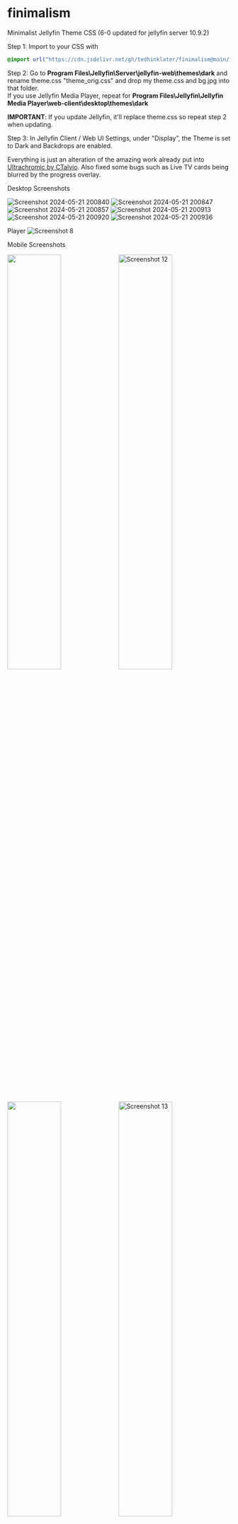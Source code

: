 # finimalism
Minimalist Jellyfin Theme CSS (6-0 updated for jellyfin server 10.9.2)

Step 1: Import to your CSS with

```css
@import url("https://cdn.jsdelivr.net/gh/tedhinklater/finimalism@main/finimalism6-0.css");

```

Step 2: Go to **Program Files\Jellyfin\Server\jellyfin-web\themes\dark** and rename theme.css "theme_orig.css" and drop my theme.css and bg.jpg into that folder.<br>
If you use Jellyfin Media Player, repeat for **Program Files\Jellyfin\Jellyfin Media Player\web-client\desktop\themes\dark**

**IMPORTANT**: If you update Jellyfin, it'll replace theme.css so repeat step 2 when updating.

Step 3: In Jellyfin Client / Web UI Settings, under "Display", the Theme is set to Dark and Backdrops are enabled. 

Everything is just an alteration of the amazing work already put into [Ultrachromic by CTalvio](https://github.com/CTalvio/Ultrachromic). Also fixed some bugs such as Live TV cards being blurred by the progress overlay.

Desktop Screenshots

![Screenshot 2024-05-21 200840](https://github.com/tedhinklater/finimalism/assets/66086488/27ac3505-b819-411e-ba5e-d5a39b07d389)
![Screenshot 2024-05-21 200847](https://github.com/tedhinklater/finimalism/assets/66086488/0bc426b6-c1ef-4cd7-98ce-88121a5492aa)
![Screenshot 2024-05-21 200857](https://github.com/tedhinklater/finimalism/assets/66086488/8300c21c-1c1d-4787-818b-278255729f02)
![Screenshot 2024-05-21 200913](https://github.com/tedhinklater/finimalism/assets/66086488/9e44f3c5-b6e8-48dd-94cd-cdd2652d7113)
![Screenshot 2024-05-21 200920](https://github.com/tedhinklater/finimalism/assets/66086488/777af77f-27e6-463b-95a2-f476347e363c)
![Screenshot 2024-05-21 200936](https://github.com/tedhinklater/finimalism/assets/66086488/42734440-35ec-471a-9d4b-ea85d7b44b87)

Player
<img src="https://github.com/tedhinklater/finimalism/assets/66086488/976319a8-09eb-4bb8-be4d-1ebbc53e9180" alt="Screenshot 8">


Mobile Screenshots

<img src="https://github.com/tedhinklater/finimalism/assets/66086488/6637a1a7-5fb9-476b-b10f-cdd57c94c62f" style="width: 49%;">
<img src="https://github.com/tedhinklater/finimalism/assets/66086488/f998f43c-5971-440b-b3e5-4a51ba97e1dd" alt="Screenshot 12" style="width: 49%;">
<br>
<img src="https://github.com/tedhinklater/finimalism/assets/66086488/8b57c2a8-ccd9-4b37-9e25-b7b716c30c4c" style="width: 49%;">
<img src="https://github.com/tedhinklater/finimalism/assets/66086488/fa11a862-7dbc-422d-85ab-20a6b0fae938" alt="Screenshot 13" style="width: 49%;"><br>
<img src="https://github.com/tedhinklater/finimalism/assets/66086488/5a81ade2-9a20-4c52-9105-0348c6de07e3" alt="Screenshot 9" style="width: 25%;">
